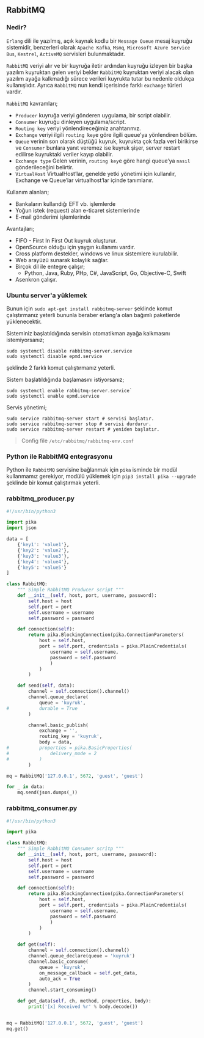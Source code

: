 ## RabbitMQ

### Nedir?
`Erlang` dili ile yazılmış, açık kaynak kodlu bir `Message Queue` mesaj kuyruğu sistemidir, benzerleri olarak `Apache Kafka`, `Msmq`, `Microsoft Azure Service Bus`, `Kestrel`, `ActiveMQ` servisleri bulunmaktadır.

`RabbitMQ` veriyi alır ve bir kuyruğa iletir ardından kuyruğu izleyen bir başka yazılım kuyruktan gelen veriyi bekler `RabbitMQ` kuyruktan veriyi alacak olan yazılım ayağa kalkmadığı sürece verileri kuyrukta tutar bu nedenle oldukça kullanışlıdır. Ayrıca `RabbitMQ` nun kendi içerisinde farklı `exchange` türleri vardır.

`RabbitMQ` kavramları;
* `Producer` kuyruğa veriyi gönderen uygulama, bir script olabilir.
* `Consumer` kuyruğu dinleyen uygulama/script.
* `Routing key` veriyi yönlendireceğimiz anahtarımız.
* `Exchange` veriyi ilgili `routing key`e göre ilgili queue’ya yönlendiren bölüm.
* `Queue` verinin son olarak düştüğü kuyruk, kuyrukta çok fazla veri birikirse ve `Consumer` bunlara yanıt veremez ise kuyruk şişer, server restart edilirse kuyruktaki veriler kayıp olabilir.
* `Exchange type` Gelen verinin, `routing key`e göre hangi queue’ya `nasıl` gönderileceğini belirtir.
* `VirtualHost` VirtualHost’lar, genelde yetki yönetimi için kullanılır, Exchange ve Queue’lar virtualhost’lar içinde tanımlanır.

Kullanım alanları;
* Bankaların kullandığı EFT vb. işlemlerde
* Yoğun istek (request) alan e-ticaret sistemlerinde
* E-mail gönderimi işlemlerinde

Avantajları;
* FIFO - First In First Out kuyruk oluşturur.
* OpenSource olduğu için yaygın kullanımı vardır.
* Cross platform destekler, windows ve linux sistemlere kurulabilir.
* Web arayüzü sunarak kolaylık sağlar.
* Birçok dil ile entegre çalışır;
  * Python, Java, Ruby, PHp, C#, JavaScript, Go, Objective-C, Swift
* Asenkron çalışır.

### Ubuntu server'a yüklemek
Bunun için `sudo apt-get install rabbitmq-server` şeklinde komut çalıştırmanız yeterli bununla beraber erlang'a olan bağımlı paketlerde yüklenecektir.

Sisteminiz başlatıldığında servisin otomatikman ayağa kalkmasını istemiyorsanız;
```
sudo systemctl disable rabbitmq-server.service
sudo systemctl disable epmd.service
```
şeklinde 2 farklı komut çalıştırmanız yeterli.

Sistem başlatıldığında başlamasını istiyorsanız;
```
sudo systemctl enable rabbitmq-server.service`
sudo systemctl enable epmd.service
```

Servis yönetimi;
```
sudo service rabbitmq-server start # servisi başlatır.
sudo service rabbitmq-server stop # servisi durdurur.
sudo service rabbitmq-server restart # yeniden başlatır.
```

> Config file `/etc/rabbitmq/rabbitmq-env.conf`

### Python ile RabbitMQ entegrasyonu
Python ile `RabbitMQ` servisine bağlanmak için `pika` isminde bir modül kullanmamız gerekiyor, modülü yüklemek için `pip3 install pika --upgrade` şeklinde bir komut çalıştırmak yeterli.

### rabbitmq_producer.py

```python
#!/usr/bin/python3

import pika
import json

data = [
	{'key1': 'value1'},
	{'key2': 'value2'},
	{'key3': 'value3'},
	{'key4': 'value4'},
	{'key5': 'value5'}
]

class RabbitMQ:
    """ Simple RabbitMQ Producer script """
	def __init__(self, host, port, username, password):
		self.host = host
		self.port = port
		self.username = username
		self.password = password

	def connection(self):
		return pika.BlockingConnection(pika.ConnectionParameters(
			host = self.host,
			port = self.port, credentials = pika.PlainCredentials(
				username = self.username,
				password = self.password
				)
			)
		)

	def send(self, data):
		channel = self.connection().channel()
		channel.queue_declare(
			queue = 'kuyruk',
#			durable = True
		)

		channel.basic_publish(
			exchange = '',
			routing_key = 'kuyruk',
			body = data,
#			properties = pika.BasicProperties(
#				delivery_mode = 2
#			)
		)

mq = RabbitMQ('127.0.0.1', 5672, 'guest', 'guest')

for _ in data:
	mq.send(json.dumps(_))
```



### rabbitmq_consumer.py

```python
#!/usr/bin/python3

import pika

class RabbitMQ:
    """ Simple RabbitMQ Consumer scritp """
	def __init__(self, host, port, username, password):
		self.host = host
		self.port = port
		self.username = username
		self.password = password

	def connection(self):
		return pika.BlockingConnection(pika.ConnectionParameters(
			host = self.host,
			port = self.port, credentials = pika.PlainCredentials(
				username = self.username,
				password = self.password
				)
			)
		)

	def get(self):
		channel = self.connection().channel()
		channel.queue_declare(queue = 'kuyruk')
		channel.basic_consume(
			queue = 'kuyruk',
			on_message_callback = self.get_data,
			auto_ack = True
		)
		channel.start_consuming()

	def get_data(self, ch, method, properties, body):
		print('[x] Received %r' % body.decode())


mq = RabbitMQ('127.0.0.1', 5672, 'guest', 'guest')
mq.get()
```

